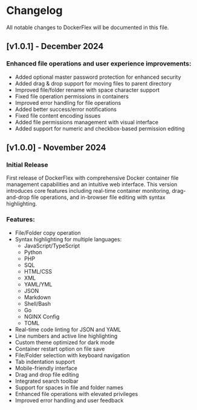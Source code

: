 # Changelog

All notable changes to DockerFlex will be documented in this file.

## [v1.0.1] - December 2024

### Enhanced file operations and user experience improvements:

- Added optional master password protection for enhanced security
- Added drag & drop support for moving files to parent directory
- Improved file/folder rename with space character support
- Fixed file operation permissions in containers
- Improved error handling for file operations
- Added better success/error notifications
- Fixed file content encoding issues
- Added file permissions management with visual interface
- Added support for numeric and checkbox-based permission editing

## [v1.0.0] - November 2024

### Initial Release

First release of DockerFlex with comprehensive Docker container file management capabilities and an intuitive web interface. This version introduces core features including real-time container monitoring, drag-and-drop file operations, and in-browser file editing with syntax highlighting.

### Features:

- File/Folder copy operation
- Syntax highlighting for multiple languages:
  - JavaScript/TypeScript
  - Python
  - PHP
  - SQL
  - HTML/CSS
  - XML
  - YAML/YML
  - JSON
  - Markdown
  - Shell/Bash
  - Go
  - NGINX Config
  - TOML
- Real-time code linting for JSON and YAML
- Line numbers and active line highlighting
- Custom theme optimized for dark mode
- Container restart option on file save
- File/Folder selection with keyboard navigation
- Tab indentation support
- Mobile-friendly interface
- Drag and drop file editing
- Integrated search toolbar
- Support for spaces in file and folder names
- Enhanced file operations with elevated privileges
- Improved error handling and user feedback 